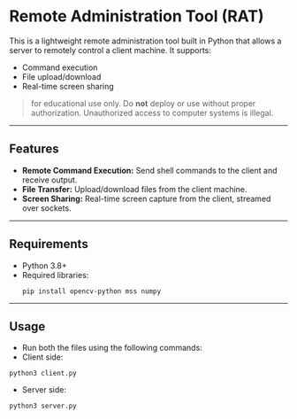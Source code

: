 # Remote Administration Tool (RAT)

This is a lightweight remote administration tool built in Python that allows a server to remotely control a client machine. It supports:

- Command execution
- File upload/download
- Real-time screen sharing

> for educational use only. Do **not** deploy or use without proper authorization. Unauthorized access to computer systems is illegal.

---

## Features

- **Remote Command Execution:** Send shell commands to the client and receive output.
- **File Transfer:** Upload/download files from the client machine.
- **Screen Sharing:** Real-time screen capture from the client, streamed over sockets.

---

## Requirements

- Python 3.8+
- Required libraries:
  ```
  pip install opencv-python mss numpy
  ```
---
  
## Usage
  - Run both the files using the following commands:
  - Client side:
  ```
  python3 client.py
  ```
  - Server side:
  ```
  python3 server.py
  ```
